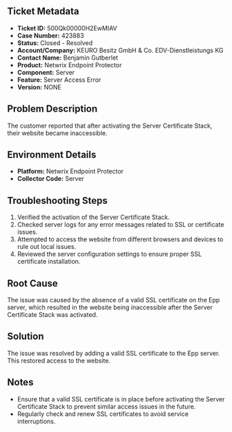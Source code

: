 ## Ticket Metadata
- **Ticket ID:** 500Qk00000H2EwMIAV
- **Case Number:** 423883
- **Status:** Closed - Resolved
- **Account/Company:** KEURO Besitz GmbH & Co. EDV-Dienstleistungs KG
- **Contact Name:** Benjamin Gutberlet
- **Product:** Netwrix Endpoint Protector
- **Component:** Server
- **Feature:** Server Access Error
- **Version:** NONE

## Problem Description
The customer reported that after activating the Server Certificate Stack, their website became inaccessible.

## Environment Details
- **Platform:** Netwrix Endpoint Protector
- **Collector Code:** Server

## Troubleshooting Steps
1. Verified the activation of the Server Certificate Stack.
2. Checked server logs for any error messages related to SSL or certificate issues.
3. Attempted to access the website from different browsers and devices to rule out local issues.
4. Reviewed the server configuration settings to ensure proper SSL certificate installation.

## Root Cause
The issue was caused by the absence of a valid SSL certificate on the Epp server, which resulted in the website being inaccessible after the Server Certificate Stack was activated.

## Solution
The issue was resolved by adding a valid SSL certificate to the Epp server. This restored access to the website.

## Notes
- Ensure that a valid SSL certificate is in place before activating the Server Certificate Stack to prevent similar access issues in the future.
- Regularly check and renew SSL certificates to avoid service interruptions.